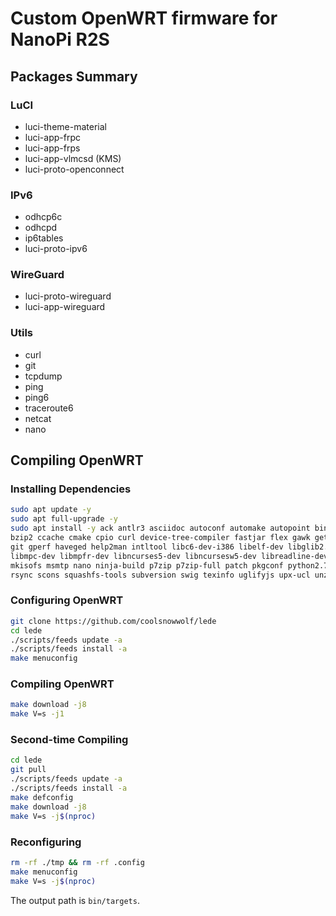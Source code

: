 # Custom OpenWRT firmware for NanoPi R2S

## Packages Summary

### LuCI
- luci-theme-material
- luci-app-frpc
- luci-app-frps
- luci-app-vlmcsd (KMS)
- luci-proto-openconnect

### IPv6
- odhcp6c
- odhcpd
- ip6tables
- luci-proto-ipv6

### WireGuard
-  luci-proto-wireguard
-  luci-app-wireguard

### Utils
- curl
- git
- tcpdump
- ping
- ping6
- traceroute6
- netcat
- nano


## Compiling OpenWRT

### Installing Dependencies

```bash
sudo apt update -y
sudo apt full-upgrade -y
sudo apt install -y ack antlr3 asciidoc autoconf automake autopoint binutils bison build-essential \
bzip2 ccache cmake cpio curl device-tree-compiler fastjar flex gawk gettext gcc-multilib g++-multilib \
git gperf haveged help2man intltool libc6-dev-i386 libelf-dev libglib2.0-dev libgmp3-dev libltdl-dev \
libmpc-dev libmpfr-dev libncurses5-dev libncursesw5-dev libreadline-dev libssl-dev libtool lrzsz \
mkisofs msmtp nano ninja-build p7zip p7zip-full patch pkgconf python2.7 python3 python3-pip libpython3-dev qemu-utils \
rsync scons squashfs-tools subversion swig texinfo uglifyjs upx-ucl unzip vim wget xmlto xxd zlib1g-dev
```

### Configuring OpenWRT

```bash
git clone https://github.com/coolsnowwolf/lede
cd lede
./scripts/feeds update -a
./scripts/feeds install -a
make menuconfig
```

### Compiling OpenWRT

```bash
make download -j8
make V=s -j1
```

### Second-time Compiling

```bash
cd lede
git pull
./scripts/feeds update -a
./scripts/feeds install -a
make defconfig
make download -j8
make V=s -j$(nproc)
```

### Reconfiguring

```bash
rm -rf ./tmp && rm -rf .config
make menuconfig
make V=s -j$(nproc)
```

The output path is `bin/targets`.
